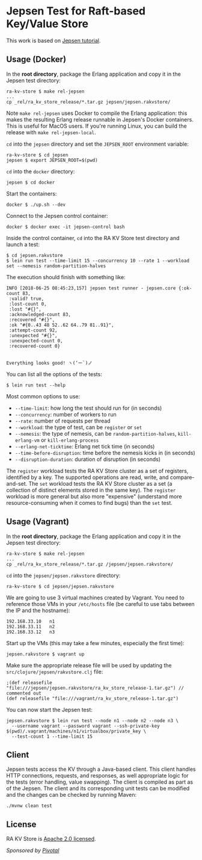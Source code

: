 # Jepsen Test for Raft-based Key/Value Store

This work is based on [Jepsen tutorial](https://github.com/jepsen-io/jepsen/blob/master/doc/tutorial/index.md).

## Usage (Docker)

In the **root directory**, package the Erlang application and copy it in the Jepsen test directory:

```
ra-kv-store $ make rel-jepsen
...
cp _rel/ra_kv_store_release/*.tar.gz jepsen/jepsen.rakvstore/
```

Note `make rel-jepsen` uses Docker to compile the Erlang application: this makes the resulting
Erlang release runnable in Jepsen's Docker containers. This is useful for MacOS users. If you're
running Linux, you can build the release with `make rel-jepsen-local`.

`cd` into the `jepsen` directory and set the `JEPSEN_ROOT` environment variable:
```
ra-kv-store $ cd jepsen
jepsen $ export JEPSEN_ROOT=$(pwd)
```

`cd` into the `docker` directory:
```
jepsen $ cd docker
```

Start the containers:

```
docker $ ./up.sh --dev
```

Connect to the Jepsen control container:

```
docker $ docker exec -it jepsen-control bash
```

Inside the control container, `cd` into the RA KV Store test directory and launch a test:

```
$ cd jepsen.rakvstore
$ lein run test --time-limit 15 --concurrency 10 --rate 1 --workload set --nemesis random-partition-halves
```

The execution should finish with something like:

```
INFO [2018-06-25 08:45:23,157] jepsen test runner - jepsen.core {:ok-count 83,
 :valid? true,
 :lost-count 0,
 :lost "#{}",
 :acknowledged-count 83,
 :recovered "#{}",
 :ok "#{0..43 48 52..62 64..79 81..91}",
 :attempt-count 92,
 :unexpected "#{}",
 :unexpected-count 0,
 :recovered-count 0}


Everything looks good! ヽ(‘ー`)ノ
```

You can list all the options of the tests:
```
$ lein run test --help
```

Most common options to use:
 * `--time-limit`: how long the test should run for (in seconds)
 * `--concurrency`: number of workers to run
 * `--rate`: number of requests per thread
 * `--workload`: the type of test, can be `register` or `set`
 * `--nemesis`: the type of nemesis, can be `random-partition-halves`, `kill-erlang-vm` or `kill-erlang-process`
 * `--erlang-net-ticktime`: Erlang net tick time (in seconds)
 * `--time-before-disruption`: time before the nemesis kicks in (in seconds)
 * `--disruption-duration`: duration of disruption (in seconds)

The `register` workload tests the RA KV Store cluster as a set of registers, identified
by a key. The supported operations are read, write, and compare-and-set. The `set` workload
tests the RA KV Store cluster as a set (a collection of distinct elements stored in the
same key). The `register` workload is more general but also more "expensive" (understand
more resource-consuming when it comes to find bugs) than the `set` test.

## Usage (Vagrant)

In the **root directory**, package the Erlang application and copy it in the Jepsen test directory:

```
ra-kv-store $ make rel-jepsen
...
cp _rel/ra_kv_store_release/*.tar.gz /jepsen/jepsen.rakvstore/
```

`cd` into the `jepsen/jepsen.rakvstore` directory:
```
ra-kv-store $ cd jepsen/jepsen.rakvstore
```

We are going to use 3 virtual machines created by Vagrant. You need to reference those
VMs in your `/etc/hosts` file (be careful to use tabs between the IP and the hostname):

```
192.168.33.10   n1
192.168.33.11   n2
192.168.33.12   n3
```

Start up the VMs (this may take a few minutes, especially the first time):

```
jepsen.rakvstore $ vagrant up
```

Make sure the appropriate release file will be used by updating the `src/clojure/jepsen/rakvstore.clj` file:

```
;(def releasefile "file:///jepsen/jepsen.rakvstore/ra_kv_store_release-1.tar.gz") // commented out
(def releasefile "file:///vagrant/ra_kv_store_release-1.tar.gz")
```

You can now start the Jepsen test:

```
jepsen.rakvstore $ lein run test --node n1 --node n2 --node n3 \
  --username vagrant --password vagrant --ssh-private-key $(pwd)/.vagrant/machines/n1/virtualbox/private_key \
  --test-count 1 --time-limit 15
```

## Client

Jepsen tests access the KV through a Java-based client. This client handles HTTP connections, requests,
and responses, as well appropriate logic for the tests (error handling, value swapping). The client is
compiled as part as of the Jepsen. The client and its corresponding unit tests can be modified and the
changes can be checked by running Maven:

```
./mvnw clean test
```

## License

RA KV Store is [Apache 2.0 licensed](http://www.apache.org/licenses/LICENSE-2.0.html).

_Sponsored by [Pivotal](http://pivotal.io)_
